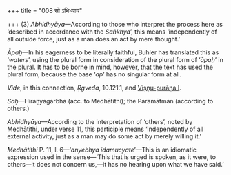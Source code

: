 +++
title = "008 सो ऽभिध्याय"

+++
\(3\) *Abhidhyāya*—According to those who interpret the process here as
‘described in accordance with the *Saṅkhya*’, this means ‘independently
of all outside force, just as a man does an act by mere thought.’

*Āpaḥ*—In his eagerness to be literally faithful, Buhler has translated
this as ‘*waters*’, using the plural form in consideration of the plural
form of ‘*āpaḥ*’ in the plural. It has to be borne in mind, however,
that the text has used the plural form, because the base ‘*ap*’ has no
singular form at all.

*Vide*, in this connection, *Ṛgveda*, 10.121.1, and [Viṣṇu-purāṇa
I](/hinduism/book/the-viśnu-purana-2/d/doc115935.html "English translation by Horace Hayman Wilson").

*Saḥ*—Hiraṇyagarbha (acc. to Medhātithi); the Paramātman (according to
others.)

*Abhidhyāya*—According to the interpretation of ‘others’, noted by
Medhātithi, under verse 11, this participle means ‘independently of all
external activity, just as a man may do some act by merely willing it.’

*Medhātithi* P. 11, l. 6—‘*anyebhya idamucyate*’—This is an idiomatic
expression used in the sense—‘This that is urged is spoken, as it were,
to others—it does not concern us,—it has no hearing upon what we have
said.’
